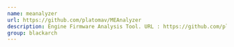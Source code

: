 ```yaml
---
name: meanalyzer
url: https://github.com/platomav/MEAnalyzer
description: Engine Firmware Analysis Tool. URL : https://github.com/platomav/MEAnalyzer Groups : blackarch blackarch-firmware
group: blackarch
---
```

